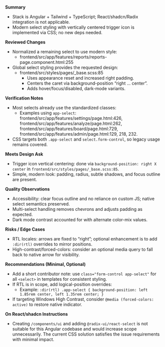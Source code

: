**Summary**
- Stack is Angular + Tailwind + TypeScript; React/shadcn/Radix integration is not applicable.
- Modern select styling with vertically centered trigger icon is implemented via CSS; no new deps needed.

**Reviewed Changes**
- Normalized a remaining select to use modern style:
  - frontend/src/app/features/reports/reports-page.component.html:255
- Global select styling provides the requested design:
  - frontend/src/styles/pages/_base.scss:85
    - Uses appearance reset and increased right padding.
    - Centers the caret via background-position “right … center”.
    - Adds hover/focus/disabled, dark-mode variants.

**Verification Notes**
- Most selects already use the standardized classes:
  - Examples using `app-select`: frontend/src/app/features/settings/page.html:426, frontend/src/app/features/analyze/page.html:262, frontend/src/app/features/board/page.html:729, frontend/src/app/features/admin/page.html:129, 218, 232.
- CSS targets both `.app-select` and `select.form-control`, so legacy usage remains covered.

**Meets Design Ask**
- Trigger icon vertical centering: done via `background-position: right X center` in `frontend/src/styles/pages/_base.scss:85`.
- Simple, modern look: padding, radius, subtle shadows, and focus outline are present.

**Quality Observations**
- Accessibility: clear focus outline and no reliance on custom JS; native select semantics preserved.
- Multi-select handling removes chevrons and adjusts padding as expected.
- Dark mode contrast accounted for with alternate color-mix values.

**Risks / Edge Cases**
- RTL locales: arrows are fixed to “right”; optional enhancement is to add `:dir(rtl)` overrides to mirror positions.
- High-contrast/forced-colors: consider an optional media query to fall back to native arrow for visibility.

**Recommendations (Minimal, Optional)**
- Add a short contributor note: use `class="form-control app-select"` for all `<select>` in templates for consistent styling.
- If RTL is in scope, add logical-position overrides:
  - Example: `:dir(rtl) .app-select { background-position: left 1.85rem center, left 1.35rem center; }`
- If targeting Windows High Contrast, consider `@media (forced-colors: active)` to restore native indicator.

**On React/shadcn Instructions**
- Creating `/components/ui` and adding `@radix-ui/react-select` is not suitable for this Angular codebase and would increase scope unnecessarily. The current CSS solution satisfies the issue requirements with minimal impact.